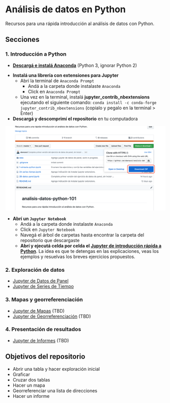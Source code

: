 # Análisis de datos en Python

Recursos para una rápida introducción al análisis de datos con Python.

## Secciones

### 1. Introducción a Python

+ **[Descargá e instalá Anaconda](https://www.anaconda.com/distribution/#download-section)** (Python 3, ignorar Python 2)
* **Instalá una librería con extensiones para Jupyter**
    + Abrí la terminal de `Anaconda Prompt`
        - Andá a la carpeta donde instalaste `Anaconda`
        - Click en `Anaconda Prompt`
    + Una vez en la terminal, instalá **jupyter_contrib_nbextensions** ejecutando el siguiente comando: `conda install -c conda-forge jupyter_contrib_nbextensions` (copialo y pegalo en la terminal > Enter)
* **Descargá y descomprimí el repositorio** en tu computadora

![](assets/download-repo.png)

+ **Abrí un `Jupyter Notebook`**
    + Andá a la carpeta donde instalaste `Anaconda`
    + Click en `Jupyter Notebook`
    + Navegá el árbol de carpetas hasta encontrar la carpeta del repositorio que descargaste
    + **Abrí y ejecutá celda por celda el [Jupyter de introducción rápida a Python](python-introduccion.ipynb)**. La idea es que te detengas en las explicaciones, veas los ejemplos y resuelvas los breves ejercicios propuestos.

### 2. Exploración de datos

+ [Jupyter de Datos de Panel](datos-panel.ipynb)
+ [Jupyter de Series de Tiempo](series-tiempo.ipynb)

### 3. Mapas y georreferenciación

+ [Jupyter de Mapas](mapas.ipynb) (TBD)
+ [Jupyter de Georreferenciación](georreferenciacion.ipynb) (TBD)

### 4. Presentación de resultados

+ [Jupyter de Informes](informes.ipynb) (TBD)

## Objetivos del repositorio

* Abrir una tabla y hacer exploración inicial
* Graficar
* Cruzar dos tablas
* Hacer un mapa
* Georreferenciar una lista de direcciones
* Hacer un informe
